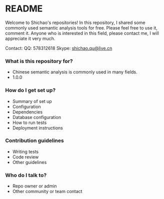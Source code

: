 # README #

Welcome to Shichao's repositories!
In this repository, I shared some commonly used semantic analysis tools for free. Please feel free to use it, comment it.
Anyone who is interested in this field, please contact me, I will appreciate it very much.

Contact:
QQ:       578312618
Skype:    shichao.qu@live.cn


### What is this repository for? ###

* Chinese semantic analysis is commonly used in many fields. 
* 1.0.0

### How do I get set up? ###

* Summary of set up
* Configuration
* Dependencies
* Database configuration
* How to run tests
* Deployment instructions

### Contribution guidelines ###

* Writing tests
* Code review
* Other guidelines

### Who do I talk to? ###

* Repo owner or admin
* Other community or team contact